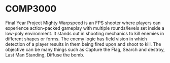# COMP3000
 Final Year Project
 Mighty Warpspeed is an FPS shooter where players can experience action-packed gameplay with multiple rounds/levels set inside a low-poly environment. It stands out in shooting mechanics to kill enemies in different shapes or forms. The enemy logic has field vision in which detection of a player results in them being fired upon and shoot to kill. The objective can be many things such as Capture the Flag, Search and destroy, Last Man Standing, Diffuse the bomb. 
